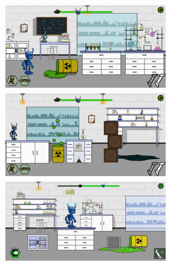 ![](https://github.com/bymsa17/EMAX/blob/master/Mockups/mockup_gameplay_screen_02.png)

![](https://github.com/bymsa17/EMAX/blob/master/Mockups/mockup_gameplay_screen_03.png)

![](https://github.com/bymsa17/EMAX/blob/master/Mockups/mockup_gameplay_screen_04.png)
